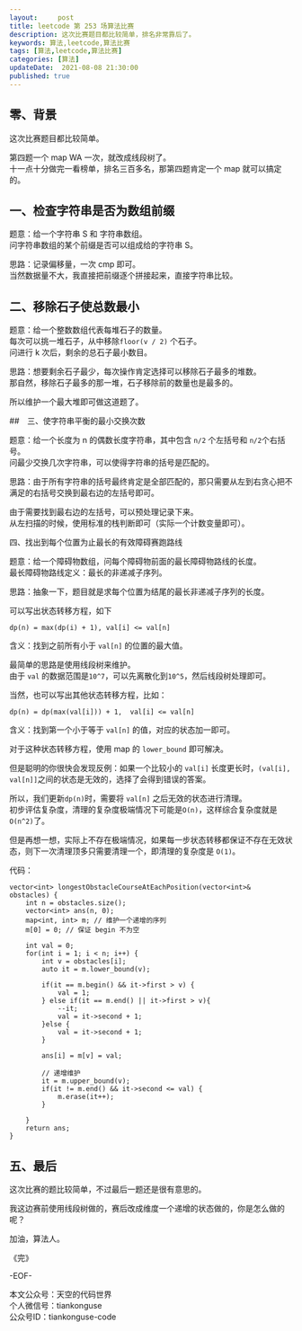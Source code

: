 ```yaml
---   
layout:     post  
title: leetcode 第 253 场算法比赛  
description: 这次比赛题目都比较简单，排名非常靠后了。   
keywords: 算法,leetcode,算法比赛  
tags: [算法,leetcode,算法比赛]    
categories: [算法]  
updateDate:  2021-08-08 21:30:00  
published: true  
---  
```



## 零、背景  


这次比赛题目都比较简单。  


第四题一个 map WA 一次，就改成线段树了。  
十一点十分做完一看榜单，排名三百多名，那第四题肯定一个 map 就可以搞定的。   


## 一、检查字符串是否为数组前缀  


题意：给一个字符串 S 和 字符串数组。  
问字符串数组的某个前缀是否可以组成给的字符串 S。  


思路：记录偏移量，一次 cmp 即可。  
当然数据量不大，我直接把前缀逐个拼接起来，直接字符串比较。  


## 二、移除石子使总数最小  


题意：给一个整数数组代表每堆石子的数量。  
每次可以挑一堆石子，从中移除`floor(v / 2)` 个石子。  
问进行 k 次后，剩余的总石子最小数目。  


思路：想要剩余石子最少，每次操作肯定选择可以移除石子最多的堆数。  
那自然，移除石子最多的那一堆，石子移除前的数量也是最多的。  


所以维护一个最大堆即可做这道题了。  


##　三、使字符串平衡的最小交换次数  


题意：给一个长度为 n 的偶数长度字符串，其中包含 `n/2` 个左括号和 `n/2`个右括号。  
问最少交换几次字符串，可以使得字符串的括号是匹配的。  


思路：由于所有字符串的括号最终肯定是全部匹配的，那只需要从左到右贪心把不满足的右括号交换到最右边的左括号即可。  


由于需要找到最右边的左括号，可以预处理记录下来。  
从左扫描的时候，使用标准的栈判断即可（实际一个计数变量即可）。  


四、找出到每个位置为止最长的有效障碍赛跑路线  


题意：给一个障碍物数组，问每个障碍物前面的最长障碍物路线的长度。  
最长障碍物路线定义：最长的非递减子序列。  


思路：抽象一下，题目就是求每个位置为结尾的最长非递减子序列的长度。  


可以写出状态转移方程，如下  


```
dp(n) = max(dp(i) + 1), val[i] <= val[n]
```


含义：找到之前所有小于 `val[n]` 的位置的最大值。  


最简单的思路是使用线段树来维护。  
由于 `val` 的数据范围是`10^7`，可以先离散化到`10^5`，然后线段树处理即可。  


当然，也可以写出其他状态转移方程，比如：  


```
dp(n) = dp(max(val[i])) + 1,  val[i] <= val[n]
```


含义：找到第一个小于等于 `val[n]` 的值，对应的状态加一即可。  


对于这种状态转移方程，使用 map 的 `lower_bound` 即可解决。  


但是聪明的你很快会发现反例：如果一个比较小的 `val[i]` 长度更长时，`(val[i], val[n]]`之间的状态是无效的，选择了会得到错误的答案。  


所以，我们更新`dp(n)`时，需要将 `val[n]` 之后无效的状态进行清理。  
初步评估复杂度，清理的复杂度极端情况下可能是`O(n)`，这样综合复杂度就是`O(n^2)`了。  


但是再想一想，实际上不存在极端情况，如果每一步状态转移都保证不存在无效状态，则下一次清理顶多只需要清理一个，即清理的复杂度是 `O(1)`。  



代码：  


```
vector<int> longestObstacleCourseAtEachPosition(vector<int>& obstacles) {
    int n = obstacles.size();
    vector<int> ans(n, 0);
    map<int, int> m; // 维护一个递增的序列
    m[0] = 0; // 保证 begin 不为空

    int val = 0;
    for(int i = 1; i < n; i++) {
        int v = obstacles[i];
        auto it = m.lower_bound(v);

        if(it == m.begin() && it->first > v) {
            val = 1;
        } else if(it == m.end() || it->first > v){
            --it;
            val = it->second + 1;
        }else {
            val = it->second + 1;
        }

        ans[i] = m[v] = val;

        // 递增维护
        it = m.upper_bound(v);
        if(it != m.end() && it->second <= val) {
            m.erase(it++);
        }

    }
    return ans;
}
```


## 五、最后  


这次比赛的题比较简单，不过最后一题还是很有意思的。  


我这边赛前使用线段树做的，赛后改成维度一个递增的状态做的，你是怎么做的呢？  



加油，算法人。  


《完》  


-EOF-  



本文公众号：天空的代码世界  
个人微信号：tiankonguse  
公众号ID：tiankonguse-code  
  

